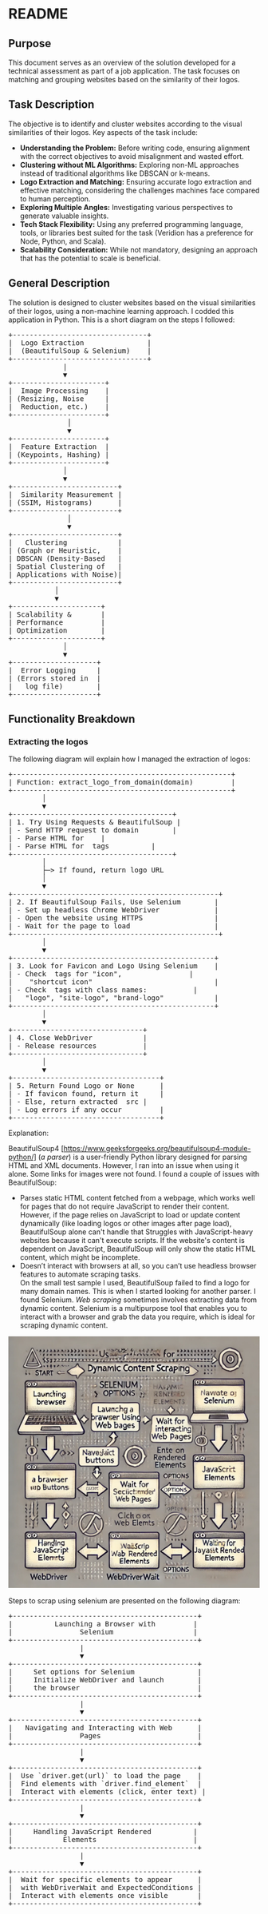 # README

## Purpose
This document serves as an overview of the solution developed for a technical assessment as part of a job application. The task focuses on matching and grouping websites based on the similarity of their logos.

## Task Description
The objective is to identify and cluster websites according to the visual similarities of their logos. Key aspects of the task include:

- **Understanding the Problem:** Before writing code, ensuring alignment with the correct objectives to avoid misalignment and wasted effort.
- **Clustering without ML Algorithms:** Exploring non-ML approaches instead of traditional algorithms like DBSCAN or k-means.
- **Logo Extraction and Matching:** Ensuring accurate logo extraction and effective matching, considering the challenges machines face compared to human perception.
- **Exploring Multiple Angles:** Investigating various perspectives to generate valuable insights.
- **Tech Stack Flexibility:** Using any preferred programming language, tools, or libraries best suited for the task (Veridion has a preference for Node, Python, and Scala).
- **Scalability Consideration:** While not mandatory, designing an approach that has the potential to scale is beneficial.

## General Description
The solution is designed to cluster websites based on the visual similarities of their logos, using a non-machine learning approach. I codded this application in Python. This is a short diagram on the steps I followed: 
<pre>
+--------------------------------+  
|  Logo Extraction               |  
|  (BeautifulSoup & Selenium)    |  
+--------------------------------+
             |
             ▼
+----------------------+  
|  Image Processing    |  
| (Resizing, Noise     |  
|  Reduction, etc.)    |  
+----------------------+
              │
              ▼
+----------------------+  
|  Feature Extraction  |  
| (Keypoints, Hashing) |  
+----------------------+
             │
             ▼
+-------------------------+  
|  Similarity Measurement |  
| (SSIM, Histograms)      |  
+-------------------------+
              │
              ▼
+-------------------------+  
|   Clustering            |  
| (Graph or Heuristic,    |  
| DBSCAN (Density-Based   |  
| Spatial Clustering of   |  
| Applications with Noise)|  
+-------------------------+
           │
           ▼
+---------------------+  
| Scalability &       |  
| Performance         |  
| Optimization        |  
+---------------------+
             │
             ▼ 
+--------------------+  
|  Error Logging     |  
| (Errors stored in  |  
|   log file)        |  
+--------------------+  
</pre>
## Functionality Breakdown

### Extracting the logos

The following diagram will explain how I managed the extraction of logos:
<pre>
+----------------------------------------------------+  
| Function: extract_logo_from_domain(domain)         |  
+----------------------------------------------------+  
        │  
        ▼  
+--------------------------------------+  
| 1. Try Using Requests & BeautifulSoup |  
| - Send HTTP request to domain        |  
| - Parse HTML for <link rel="icon">   |  
| - Parse HTML for <img> tags          |  
+--------------------------------------+  
        │  
        ├─> If found, return logo URL  
        │  
        ▼  
+-------------------------------------------------+   
| 2. If BeautifulSoup Fails, Use Selenium        |  
| - Set up headless Chrome WebDriver             |  
| - Open the website using HTTPS                 |  
| - Wait for the page to load                    |  
+-------------------------------------------------+  
        │  
        ▼  
+------------------------------------------------+  
| 3. Look for Favicon and Logo Using Selenium    |  
| - Check <link> tags for "icon",                |  
|    "shortcut icon"                             |  
| - Check <img> tags with class names:           |  
|   "logo", "site-logo", "brand-logo"            |  
+------------------------------------------------+  
        │  
        ▼  
+-------------------------------+  
| 4. Close WebDriver            |  
| - Release resources           |  
+-------------------------------+  
        │  
        ▼  
+-----------------------------------+  
| 5. Return Found Logo or None      |  
| - If favicon found, return it     |  
| - Else, return extracted <img> src |  
| - Log errors if any occur         |  
+-----------------------------------+  
</pre>

Explanation:

BeautifulSoup4 [https://www.geeksforgeeks.org/beautifulsoup4-module-python/] (*a parser*) is a user-friendly Python library designed for parsing HTML and XML documents. 
However, I ran into an issue when using it alone. Some links for images were not found. I found a couple 
of issues with BeautifulSoup:  
* Parses static HTML content fetched from a webpage, which works well for pages that do not require JavaScript to render their content. However, if the page relies on JavaScript to load or update content dynamically (like loading logos or other images after page load), BeautifulSoup alone can't handle that Struggles with JavaScript-heavy websites because it can't execute scripts. If the website's content is dependent on JavaScript, BeautifulSoup will only show the static HTML content, which might be incomplete.
* Doesn’t interact with browsers at all, so you can’t use headless browser features to automate scraping tasks.  
On the small test sample I used, BeautifulSoup failed to find a logo for many domain names. This is when I started looking for another parser. I found Selenium. *Web scraping* sometimes involves extracting data from dynamic content. Selenium is a multipurpose tool that enables you to interact with a browser and grab the data you require, which is ideal for scraping dynamic content.  

![alt text](image.png)  

Steps to scrap using selenium are presented on the following diagram:  
<pre>
+--------------------------------------------+
|          Launching a Browser with         |
|                Selenium                   |
+--------------------------------------------+
                 |
                 ▼
+--------------------------------------------+
|     Set options for Selenium               |
|     Initialize WebDriver and launch        |
|     the browser                            |
+--------------------------------------------+
                 |
                 ▼
+--------------------------------------------+
|   Navigating and Interacting with Web      |
|                Pages                       |
+--------------------------------------------+
                 |
                 ▼
+--------------------------------------------+
|  Use `driver.get(url)` to load the page    |
|  Find elements with `driver.find_element`  |
|  Interact with elements (click, enter text) |
+--------------------------------------------+
                 |
                 ▼
+--------------------------------------------+
|     Handling JavaScript Rendered          |
|            Elements                       |
+--------------------------------------------+
                 |
                 ▼
+--------------------------------------------+
|  Wait for specific elements to appear      |
|  with WebDriverWait and ExpectedConditions |
|  Interact with elements once visible       |
+--------------------------------------------+

</pre>







